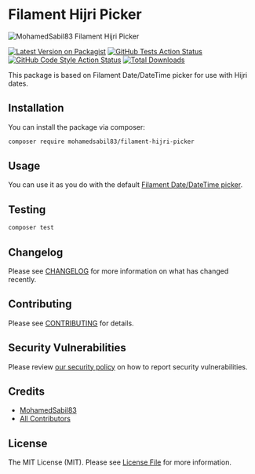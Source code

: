 # Filament Hijri Picker

![MohamedSabil83 Filament Hijri Picker](https://preview.dragon-code.pro/MohamedSabil83/Filament-Hijri-Picker.svg?brand=laravel)

[![Latest Version on Packagist](https://img.shields.io/packagist/v/mohamedsabil83/filament-hijri-picker.svg?style=flat-square)](https://packagist.org/packages/mohamedsabil83/filament-hijri-picker)
[![GitHub Tests Action Status](https://img.shields.io/github/actions/workflow/status/mohamedsabil83/filament-hijri-picker/run-tests.yml?branch=main&label=tests&style=flat-square)](https://github.com/mohamedsabil83/filament-hijri-picker/actions?query=workflow%3Arun-tests+branch%3Amain)
[![GitHub Code Style Action Status](https://img.shields.io/github/actions/workflow/status/mohamedsabil83/filament-hijri-picker/fix-php-code-style-issues.yml?branch=main&label=code%20style&style=flat-square)](https://github.com/mohamedsabil83/filament-hijri-picker/actions?query=workflow%3A"Fix+PHP+code+style+issues"+branch%3Amain)
[![Total Downloads](https://img.shields.io/packagist/dt/mohamedsabil83/filament-hijri-picker.svg?style=flat-square)](https://packagist.org/packages/mohamedsabil83/filament-hijri-picker)

This package is based on Filament Date/DateTime picker for use with Hijri dates.

## Installation

You can install the package via composer:

```bash
composer require mohamedsabil83/filament-hijri-picker
```

## Usage

You can use it as you do with the default [Filament Date/DateTime picker](https://filamentphp.com/docs/3.x/forms/fields/date-time-picker).

## Testing

```bash
composer test
```

## Changelog

Please see [CHANGELOG](CHANGELOG.md) for more information on what has changed recently.

## Contributing

Please see [CONTRIBUTING](CONTRIBUTING.md) for details.

## Security Vulnerabilities

Please review [our security policy](../../security/policy) on how to report security vulnerabilities.

## Credits

- [MohamedSabil83](https://github.com/mohamedsabil83)
- [All Contributors](../../contributors)

## License

The MIT License (MIT). Please see [License File](LICENSE.md) for more information.
